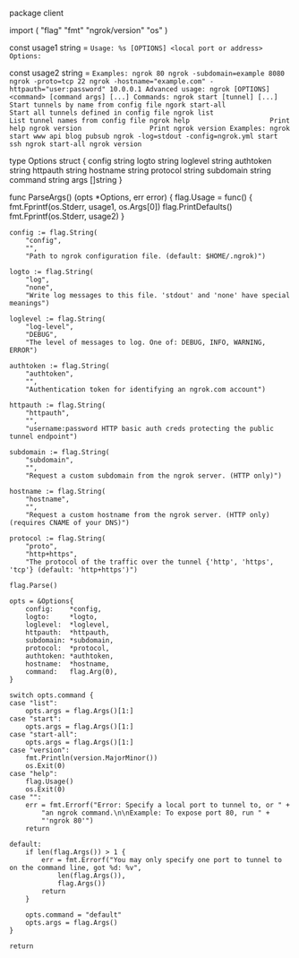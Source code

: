 package client

import (
	"flag"
	"fmt"
	"ngrok/version"
	"os"
)

const usage1 string = `Usage: %s [OPTIONS] <local port or address>
Options:
`

const usage2 string = `
Examples:
	ngrok 80
	ngrok -subdomain=example 8080
	ngrok -proto=tcp 22
	ngrok -hostname="example.com" -httpauth="user:password" 10.0.0.1
Advanced usage: ngrok [OPTIONS] <command> [command args] [...]
Commands:
	ngrok start [tunnel] [...]    Start tunnels by name from config file
	ngork start-all               Start all tunnels defined in config file
	ngrok list                    List tunnel names from config file
	ngrok help                    Print help
	ngrok version                 Print ngrok version
Examples:
	ngrok start www api blog pubsub
	ngrok -log=stdout -config=ngrok.yml start ssh
	ngrok start-all
	ngrok version
`

type Options struct {
	config    string
	logto     string
	loglevel  string
	authtoken string
	httpauth  string
	hostname  string
	protocol  string
	subdomain string
	command   string
	args      []string
}

func ParseArgs() (opts *Options, err error) {
	flag.Usage = func() {
		fmt.Fprintf(os.Stderr, usage1, os.Args[0])
		flag.PrintDefaults()
		fmt.Fprintf(os.Stderr, usage2)
	}

	config := flag.String(
		"config",
		"",
		"Path to ngrok configuration file. (default: $HOME/.ngrok)")

	logto := flag.String(
		"log",
		"none",
		"Write log messages to this file. 'stdout' and 'none' have special meanings")

	loglevel := flag.String(
		"log-level",
		"DEBUG",
		"The level of messages to log. One of: DEBUG, INFO, WARNING, ERROR")

	authtoken := flag.String(
		"authtoken",
		"",
		"Authentication token for identifying an ngrok.com account")

	httpauth := flag.String(
		"httpauth",
		"",
		"username:password HTTP basic auth creds protecting the public tunnel endpoint")

	subdomain := flag.String(
		"subdomain",
		"",
		"Request a custom subdomain from the ngrok server. (HTTP only)")

	hostname := flag.String(
		"hostname",
		"",
		"Request a custom hostname from the ngrok server. (HTTP only) (requires CNAME of your DNS)")

	protocol := flag.String(
		"proto",
		"http+https",
		"The protocol of the traffic over the tunnel {'http', 'https', 'tcp'} (default: 'http+https')")

	flag.Parse()

	opts = &Options{
		config:    *config,
		logto:     *logto,
		loglevel:  *loglevel,
		httpauth:  *httpauth,
		subdomain: *subdomain,
		protocol:  *protocol,
		authtoken: *authtoken,
		hostname:  *hostname,
		command:   flag.Arg(0),
	}

	switch opts.command {
	case "list":
		opts.args = flag.Args()[1:]
	case "start":
		opts.args = flag.Args()[1:]
	case "start-all":
		opts.args = flag.Args()[1:]
	case "version":
		fmt.Println(version.MajorMinor())
		os.Exit(0)
	case "help":
		flag.Usage()
		os.Exit(0)
	case "":
		err = fmt.Errorf("Error: Specify a local port to tunnel to, or " +
			"an ngrok command.\n\nExample: To expose port 80, run " +
			"'ngrok 80'")
		return

	default:
		if len(flag.Args()) > 1 {
			err = fmt.Errorf("You may only specify one port to tunnel to on the command line, got %d: %v",
				len(flag.Args()),
				flag.Args())
			return
		}

		opts.command = "default"
		opts.args = flag.Args()
	}

	return
